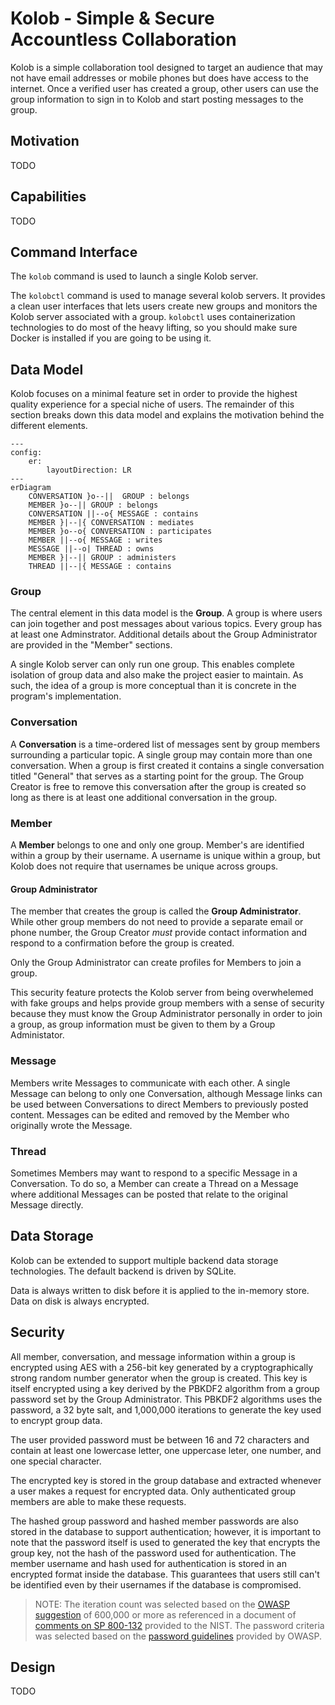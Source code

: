 # Kolob - Simple & Secure Accountless Collaboration

Kolob is a simple collaboration tool designed to target an audience that may not
have email addresses or mobile phones but does have access to the internet. Once
a verified user has created a group, other users can use the group information
to sign in to Kolob and start posting messages to the group.

## Motivation

TODO

## Capabilities

TODO

## Command Interface

The `kolob` command is used to launch a single Kolob server.

The `kolobctl` command is used to manage several kolob servers. It provides a
clean user interfaces that lets users create new groups and monitors the Kolob
server associated with a group. `kolobctl` uses containerization technologies to
do most of the heavy lifting, so you should make sure Docker is installed if you
are going to be using it.

## Data Model

Kolob focuses on a minimal feature set in order to provide the highest quality
experience for a special niche of users. The remainder of this section breaks
down this data model and explains the motivation behind the different elements.

```mermaid
---
config:
    er:
        layoutDirection: LR
---
erDiagram
    CONVERSATION }o--||  GROUP : belongs
    MEMBER }o--|| GROUP : belongs
    CONVERSATION ||--o{ MESSAGE : contains
    MEMBER }|--|{ CONVERSATION : mediates
    MEMBER }o--o{ CONVERSATION : participates
    MEMBER ||--o{ MESSAGE : writes
    MESSAGE ||--o| THREAD : owns
    MEMBER }|--|| GROUP : administers
    THREAD ||--|{ MESSAGE : contains
```

### Group

The central element in this data model is the **Group**. A group is where users
can join together and post messages about various topics. Every group has at
least one Adminstrator. Additional details about the Group Administrator are
provided in the "Member" sections.

A single Kolob server can only run one group. This enables complete isolation of
group data and also make the project easier to maintain. As such, the idea of a
group is more conceptual than it is concrete in the program's implementation.

### Conversation

A **Conversation** is a time-ordered list of messages sent by group members
surrounding a particular topic. A single group may contain more than one
conversation. When a group is first created it contains a single conversation
titled "General" that serves as a starting point for the group. The Group
Creator is free to remove this conversation after the group is created so long
as there is at least one additional conversation in the group.

### Member

A **Member** belongs to one and only one group. Member's are identified within a
group by their username. A username is unique within a group, but Kolob does not
require that usernames be unique across groups.

#### Group Administrator

The member that creates the group is called the **Group Administrator**. While
other group members do not need to provide a separate email or phone number, the
Group Creator _must_ provide contact information and respond to a confirmation
before the group is created.

Only the Group Administrator can create profiles for Members to join a group.

This security feature protects the Kolob server from being overwhelemed with
fake groups and helps provide group members with a sense of security because
they must know the Group Administrator personally in order to join a group, as
group information must be given to them by a Group Administator.

### Message

Members write Messages to communicate with each other. A single Message can
belong to only one Conversation, although Message links can be used between
Conversations to direct Members to previously posted content. Messages can be
edited and removed by the Member who originally wrote the Message.

### Thread

Sometimes Members may want to respond to a specific Message in a Conversation.
To do so, a Member can create a Thread on a Message where additional Messages
can be posted that relate to the original Message directly.

## Data Storage

Kolob can be extended to support multiple backend data storage technologies. The
default backend is driven by SQLite.

Data is always written to disk before it is applied to the in-memory store. Data
on disk is always encrypted.

## Security

All member, conversation, and message information within a group is encrypted
using AES with a 256-bit key generated by a cryptographically strong random
number generator when the group is created. This key is itself encrypted using a
key derived by the PBKDF2 algorithm from a group password set by the Group
Administrator. This PBKDF2 algorithms uses the password, a 32 byte salt, and
1,000,000 iterations to generate the key used to encrypt group data.

The user provided password must be between 16 and 72 characters and contain at
least one lowercase letter, one uppercase leter, one number, and one special
character.

The encrypted key is stored in the group database and extracted whenever a user
makes a request for encrypted data. Only authenticated group members are able to
make these requests.

The hashed group password and hashed member passwords are also stored in the
database to support authentication; however, it is important to note that the
password itself is used to generated the key that encrypts the group key, not
the hash of the password used for authentication. The member username and hash
used for authentication is stored in an encrypted format inside the database.
This guarantees that users still can't be identified even by their usernames if
the database is compromised.

> NOTE: The iteration count was selected based on the [OWASP suggestion] of
> 600,000 or more as referenced in a document of [comments on SP 800-132]
> provided to the NIST. The password criteria was selected based on the
> [password guidelines] provided by OWASP.

## Design

TODO

<!-- LINKS -->
<!-- prettier-ignore-start -->
[OWASP suggestion]: https://cheatsheetseries.owasp.org/cheatsheets/Password_Storage_Cheat_Sheet.html
[Comments on SP 800-132]: https://csrc.nist.gov/csrc/media/Projects/crypto-publication-review-project/documents/initial-comments/sp800-132-initial-public-comments-2023.pdf
[password guidelines]: https://cheatsheetseries.owasp.org/cheatsheets/Authentication_Cheat_Sheet.html
<!-- prettier-ignore-end -->
